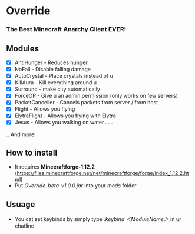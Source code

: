 # Override
### The Best Minecraft Anarchy Client EVER!

## Modules
- [x] AntiHunger - Reduces hunger
- [x] NoFall - Disable falling damage
- [x] AutoCrystal - Place crystals instead of u
- [x] KillAura - Kill everything around u
- [x] Surround - make city automatically
- [x] ForceOP - Give u an admin permission (only works on few servers)
- [x] PacketCanceller - Cancels packets from server / from host
- [x] Flight - Allows you flying
- [x] ElytraFlight - Allows you flying with Elytra
- [x] Jesus - Allows you walking on water
.
.
.

.. And more!

## How to install

* It requires **Minecraftforge-1.12.2** (https://files.minecraftforge.net/net/minecraftforge/forge/index_1.12.2.html) 
* Put  *Override-beta-v1.0.0.jar*  into your  *mods*  folder

## Usuage

* You cat set keybinds by simply type  *.keybind ＜ModuleName＞*  in ur chatline
